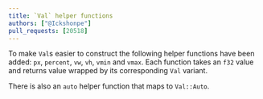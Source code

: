 ```yaml
---
title: `Val` helper functions
authors: ["@Ickshonpe"]
pull_requests: [20518]
---
```


To make `Val`s easier to construct the following helper functions have been added: `px`, `percent`, `vw`, `vh`, `vmin` and `vmax`. Each function takes an `f32` value and returns value wrapped by its corresponding `Val` variant. 

There is also an `auto` helper function that maps to `Val::Auto`.
